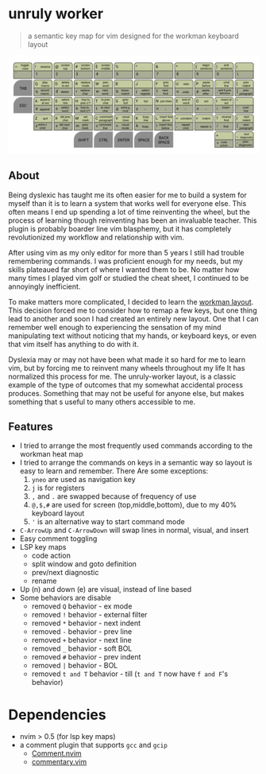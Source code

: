 # unruly worker
> a semantic key map for vim designed for the workman keyboard layout

![unruly worker vim layout](/asset/layout.png)

## About
Being dyslexic has taught me its often easier for me to build a system for
myself than it is to learn a system that works well for everyone else. This often
means I end up spending a lot of time reinventing the wheel, but the process of
learning though reinventing has been an invaluable teacher. This plugin is
probably boarder line vim blasphemy, but it has completely revolutionized my 
workflow and relationship with vim.

After using vim as my only editor for more than 5 years I still had trouble 
remembering commands. I was proficient enough for my needs, but my skills plateaued
far short of where I wanted them to be. No matter how many times I played vim golf 
or studied the cheat sheet, I continued to be annoyingly inefficient.

To make matters more complicated, I decided to learn the [workman
layout](https://workmanlayout.org/). This decision forced me to consider how 
to remap a few keys, but one thing lead to another and soon I had created an 
entirely new layout. One that I can remember well enough to experiencing the 
sensation of my mind manipulating text without noticing that my hands, or 
keyboard keys, or even that vim itself has anything to do with it.

Dyslexia may or may not have been what made it so hard for me to learn vim, but
by forcing me to reinvent many wheels throughout my life It has normalized this
process for me. The unruly-worker layout, is a classic example of the type of
outcomes that my somewhat accidental process produces. Something that may not 
be useful for anyone else, but makes something that s useful to many others 
accessible to me.

## Features
* I tried to arrange the most frequently used commands according to the workman
  heat map
* I tried to arrange the commands on keys in a semantic way so layout is easy to
  learn and remember. There Are some exceptions:
    1. `yneo` are used as navigation key
    2. `j` is for registers
    3. `,` and `.` are swapped because of frequency of use
    4. `@,$,#` are used for screen (top,middle,bottom), due to my 40% keyboard
       layout
    5. `'` is an alternative way to start command mode
* `C-ArrowUp` and `C-ArrowDown` will swap lines in normal, visual, and insert
* Easy comment toggling
* LSP key maps
  * code action
  * split window and goto definition
  * prev/next diagnostic
  * rename
* Up (n) and down (e) are visual, instead of line based
* Some behaviors are disable
  * removed `Q` behavior - ex mode
  * removed `!` behavior - external filter
  * removed `*` behavior - next indent
  * removed `-` behavior - prev line
  * removed `+` behavior - next line
  * removed `_` behavior - soft BOL
  * removed `#` behavior - prev indent
  * removed `|` behavior - BOL
  * removed `t and T`  behavior - till (`t and T` now have `f and F`'s behavior)

# Dependencies
* nvim > 0.5 (for lsp key maps)
* a comment plugin that supports `gcc` and `gcip` 
  * [Comment.nvim](https://github.com/numToStr/Comment.nvim)
  * [commentary.vim](https://github.com/tpope/vim-commentary)
